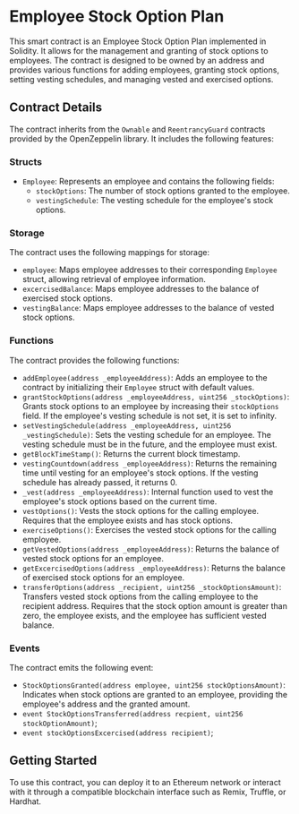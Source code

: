 # Employee Stock Option Plan

This smart contract is an Employee Stock Option Plan implemented in Solidity. It allows for the management and granting of stock options to employees. The contract is designed to be owned by an address and provides various functions for adding employees, granting stock options, setting vesting schedules, and managing vested and exercised options.

## Contract Details

The contract inherits from the `Ownable` and `ReentrancyGuard` contracts provided by the OpenZeppelin library. It includes the following features:

### Structs

- `Employee`: Represents an employee and contains the following fields:
  - `stockOptions`: The number of stock options granted to the employee.
  - `vestingSchedule`: The vesting schedule for the employee's stock options.

### Storage

The contract uses the following mappings for storage:

- `employee`: Maps employee addresses to their corresponding `Employee` struct, allowing retrieval of employee information.
- `excercisedBalance`: Maps employee addresses to the balance of exercised stock options.
- `vestingBalance`: Maps employee addresses to the balance of vested stock options.

### Functions

The contract provides the following functions:

- `addEmployee(address _employeeAddress)`: Adds an employee to the contract by initializing their `Employee` struct with default values.
- `grantStockOptions(address _employeeAddress, uint256 _stockOptions)`: Grants stock options to an employee by increasing their `stockOptions` field. If the employee's vesting schedule is not set, it is set to infinity.
- `setVestingSchedule(address _employeeAddress, uint256 _vestingSchedule)`: Sets the vesting schedule for an employee. The vesting schedule must be in the future, and the employee must exist.
- `getBlockTimeStamp()`: Returns the current block timestamp.
- `vestingCountdown(address _employeeAddress)`: Returns the remaining time until vesting for an employee's stock options. If the vesting schedule has already passed, it returns 0.
- `_vest(address _employeeAddress)`: Internal function used to vest the employee's stock options based on the current time.
- `vestOptions()`: Vests the stock options for the calling employee. Requires that the employee exists and has stock options.
- `exerciseOptions()`: Exercises the vested stock options for the calling employee.
- `getVestedOptions(address _employeeAddress)`: Returns the balance of vested stock options for an employee.
- `getExcercisedOptions(address _employeeAddress)`: Returns the balance of exercised stock options for an employee.
- `transferOptions(address _recipient, uint256 _stockOptionsAmount)`: Transfers vested stock options from the calling employee to the recipient address. Requires that the stock option amount is greater than zero, the employee exists, and the employee has sufficient vested balance.

### Events

The contract emits the following event:

- `StockOptionsGranted(address employee, uint256 stockOptionsAmount)`: Indicates when stock options are granted to an employee, providing the employee's address and the granted amount.
- `event StockOptionsTransferred(address recpient, uint256 stockOptionAmount)`;
- `event stockOptionsExcercised(address recipient)`;

## Getting Started

To use this contract, you can deploy it to an Ethereum network or interact with it through a compatible blockchain interface such as Remix, Truffle, or Hardhat.

